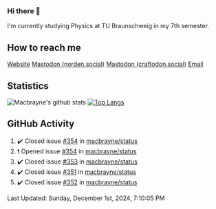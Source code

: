 ### Hi there 👋
I'm currently studying Physics at TU Braunschweig in my 7th semester.

## How to reach me
[Website](https://florentin-schleuss.de)
<a rel="me" href="https://norden.social/@florentin">Mastodon (norden.social)</a>
<a rel="me" href="https://craftodon.social/@frodolon">Mastodon (craftodon.social)</a>
[Email](mailto:hello@macbrayne.de)

## Statistics
![Macbrayne's github stats](https://github-readme-stats.vercel.app/api?username=macbrayne&count_private=true&show_icons=true&hide_rank=true&custom_title=macbrayne's%20GitHub%20Stats)
[![Top Langs](https://github-readme-stats.vercel.app/api/top-langs/?username=macbrayne&exclude_repo=liftron&layout=compact)](https://github.com/anuraghazra/github-readme-stats)
## GitHub Activity

<!--RECENT_ACTIVITY:start-->
1. ✔️ Closed issue [#354](https://github.com/macbrayne/status/issues/354) in [macbrayne/status](https://github.com/macbrayne/status)
2. ❗️ Opened issue [#354](https://github.com/macbrayne/status/issues/354) in [macbrayne/status](https://github.com/macbrayne/status)
3. ✔️ Closed issue [#353](https://github.com/macbrayne/status/issues/353) in [macbrayne/status](https://github.com/macbrayne/status)
4. ✔️ Closed issue [#351](https://github.com/macbrayne/status/issues/351) in [macbrayne/status](https://github.com/macbrayne/status)
5. ✔️ Closed issue [#352](https://github.com/macbrayne/status/issues/352) in [macbrayne/status](https://github.com/macbrayne/status)
<!--RECENT_ACTIVITY:end-->

<!--RECENT_ACTIVITY:last_update-->
Last Updated: Sunday, December 1st, 2024, 7:10:05 PM
<!--RECENT_ACTIVITY:last_update_end-->


<!--
**macbrayne/macbrayne** is a ✨ _special_ ✨ repository because its `README.md` (this file) appears on your GitHub profile.

Here are some ideas to get you started:

- 🔭 I’m currently working on ...
- 🌱 I’m currently learning ...
- 👯 I’m looking to collaborate on ...
- 🤔 I’m looking for help with ...
- 💬 Ask me about ...
- 📫 How to reach me: ...
- 😄 Pronouns: ...
- ⚡ Fun fact: ...
-->
